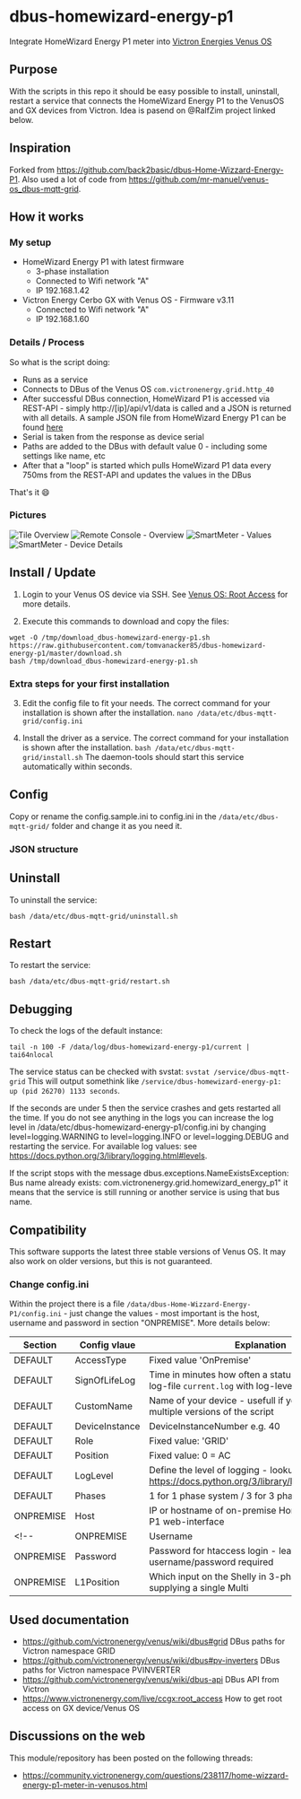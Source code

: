 # dbus-homewizard-energy-p1
Integrate HomeWizard Energy P1 meter into [Victron Energies Venus OS](https://github.com/victronenergy/venus)

## Purpose
With the scripts in this repo it should be easy possible to install, uninstall, restart a service that connects the HomeWizard Energy P1 to the VenusOS and GX devices from Victron.
Idea is pasend on @RalfZim project linked below.



## Inspiration
Forked from https://github.com/back2basic/dbus-Home-Wizzard-Energy-P1. Also used a lot of code from https://github.com/mr-manuel/venus-os_dbus-mqtt-grid.

## How it works
### My setup
- HomeWizard Energy P1 with latest firmware 
  - 3-phase installation
  - Connected to Wifi network "A"
  - IP 192.168.1.42
- Victron Energy Cerbo GX with Venus OS - Firmware v3.11
  - Connected to Wifi network "A"
  - IP 192.168.1.60

### Details / Process
So what is the script doing:
- Runs as a service
- Connects to DBus of the Venus OS `com.victronenergy.grid.http_40`
- After successful DBus connection, HomeWizard P1 is accessed via REST-API - simply http://[ip]/api/v1/data is called and a JSON is returned with all details. A sample JSON file from HomeWizard Energy P1 can be found [here](docs/homewizard-energy-p1.json)
- Serial is taken from the response as device serial
- Paths are added to the DBus with default value 0 - including some settings like name, etc
- After that a "loop" is started which pulls HomeWizard P1 data every 750ms from the REST-API and updates the values in the DBus

That's it 😄

### Pictures
![Tile Overview](img/VenusOs_Overview.png)
![Remote Console - Overview](img/VenusOs_DeviceList.png) 
![SmartMeter - Values](img/VenusOs_P1.png)
![SmartMeter - Device Details](img/VenusOs_Service.png)


## Install / Update
1. Login to your Venus OS device via SSH. See [Venus OS: Root Access](https://www.victronenergy.com/live/ccgx:root_access) for more details.

2. Execute this commands to download and copy the files:

```
wget -O /tmp/download_dbus-homewizard-energy-p1.sh https://raw.githubusercontent.com/tomvanacker85/dbus-homewizard-energy-p1/master/download.sh
bash /tmp/download_dbus-homewizard-energy-p1.sh
```

### Extra steps for your first installation
3. Edit the config file to fit your needs. The correct command for your installation is shown after the installation.
```nano /data/etc/dbus-mqtt-grid/config.ini```

4. Install the driver as a service. The correct command for your installation is shown after the installation.
```bash /data/etc/dbus-mqtt-grid/install.sh```
The daemon-tools should start this service automatically within seconds.

## Config
Copy or rename the config.sample.ini to config.ini in the ``/data/etc/dbus-mqtt-grid/`` folder and change it as you need it.

### JSON structure

## Uninstall
To uninstall the service:

```bash /data/etc/dbus-mqtt-grid/uninstall.sh```

## Restart
To restart the service:

```bash /data/etc/dbus-mqtt-grid/restart.sh```

## Debugging
To check the logs of the default instance:
```
tail -n 100 -F /data/log/dbus-homewizard-energy-p1/current | tai64nlocal
```

The service status can be checked with svstat: 
```svstat /service/dbus-mqtt-grid```
This will output somethink like ``/service/dbus-homewizard-energy-p1: up (pid 26270) 1133 seconds``.

If the seconds are under 5 then the service crashes and gets restarted all the time. If you do not see anything in the logs you can increase the log level in /data/etc/dbus-homewizard-energy-p1/config.ini by changing level=logging.WARNING to level=logging.INFO or level=logging.DEBUG and restarting the service. For available log values: see https://docs.python.org/3/library/logging.html#levels.

If the script stops with the message dbus.exceptions.NameExistsException: Bus name already exists: com.victronenergy.grid.homewizard_energy_p1" it means that the service is still running or another service is using that bus name.

## Compatibility
This software supports the latest three stable versions of Venus OS. It may also work on older versions, but this is not guaranteed.


### Change config.ini
Within the project there is a file `/data/dbus-Home-Wizzard-Energy-P1/config.ini` - just change the values - most important is the host, username and password in section "ONPREMISE". More details below:

| Section  | Config vlaue | Explanation |
| ------------- | ------------- | ------------- |
| DEFAULT  | AccessType | Fixed value 'OnPremise' |
| DEFAULT  | SignOfLifeLog  | Time in minutes how often a status is added to the log-file `current.log` with log-level INFO |
| DEFAULT  | CustomName  | Name of your device - usefull if you want to run multiple versions of the script |
| DEFAULT  | DeviceInstance  | DeviceInstanceNumber e.g. 40 |
| DEFAULT  | Role | Fixed value:  'GRID' |
| DEFAULT  | Position | Fixed value: 0 = AC|
| DEFAULT  | LogLevel  | Define the level of logging - lookup: https://docs.python.org/3/library/logging.html#levels |
| DEFAULT  | Phases  | 1 for 1 phase system / 3 for 3 phase system |
| ONPREMISE  | Host | IP or hostname of on-premise HomeWizard Energy P1 web-interface |
<!-- | ONPREMISE  | Username | Username for htaccess login - leave blank if no username/password required |
| ONPREMISE  | Password | Password for htaccess login - leave blank if no username/password required |
| ONPREMISE  | L1Position | Which input on the Shelly in 3-phase grid is supplying a single Multi | -->


<!-- ### Remapping L1
In a 3-phase grid with a single Multi, Venus OS expects L1 to be supplying the only Multi. This is not always the case. If for example your Multi is supplied by L3 (Input `C` on the Shelly) your GX device will show AC Loads as consuming from both L1 and L3. Setting `L1Position` to the appropriate Shelly input allows for remapping the phases and showing correct data on the GX device.

If your single Multi is connected to the Input `A` on the Shelly you don't need to change this setting. Setting `L1Position` to `2` would swap the `B` CT & Voltage sensors data on the Shelly with the `A` CT & Voltage sensors data on the Shelly. Respectively, setting `L1Position` to `3` would swap `A` and `C` inputs. -->

## Used documentation
- https://github.com/victronenergy/venus/wiki/dbus#grid   DBus paths for Victron namespace GRID
- https://github.com/victronenergy/venus/wiki/dbus#pv-inverters   DBus paths for Victron namespace PVINVERTER
- https://github.com/victronenergy/venus/wiki/dbus-api   DBus API from Victron
- https://www.victronenergy.com/live/ccgx:root_access   How to get root access on GX device/Venus OS

## Discussions on the web
This module/repository has been posted on the following threads:
- https://community.victronenergy.com/questions/238117/home-wizzard-energy-p1-meter-in-venusos.html
